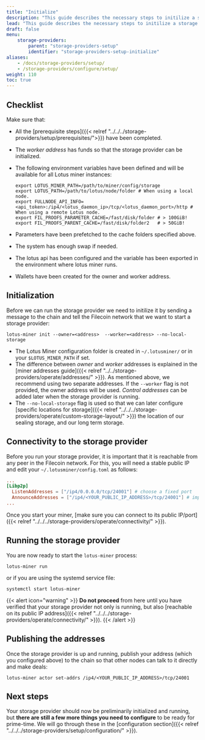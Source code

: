 ```yaml
---
title: "Initialize"
description: "This guide describes the necessary steps to initilize a storage provider on-chain."
lead: "This guide describes the necessary steps to initilize a storage provider on-chain."
draft: false
menu:
    storage-providers:
        parent: "storage-providers-setup"
        identifier: "storage-providers-setup-initialize"
aliases:
    - /docs/storage-providers/setup/
    - /storage-providers/configure/setup/
weight: 110
toc: true
---
```


## Checklist

Make sure that:

- All the [prerequisite steps]({{< relref "../../../storage-providers/setup/prerequisites/">}}) have been completed.
- The _worker address_ has funds so that the storage provider can be initialized.
- The following environment variables have been defined and will be available for all Lotus miner instances:

  ```plaintext
  export LOTUS_MINER_PATH=/path/to/miner/config/storage
  export LOTUS_PATH=/path/to/lotus/node/folder # When using a local node.
  export FULLNODE_API_INFO=<api_token>:/ip4/<lotus_daemon_ip>/tcp/<lotus_daemon_port>/http # When using a remote Lotus node.
  export FIL_PROOFS_PARAMETER_CACHE=/fast/disk/folder # > 100GiB!
  export FIL_PROOFS_PARENT_CACHE=/fast/disk/folder2   # > 50GiB!
  ```

- Parameters have been prefetched to the cache folders specified above.
- The system has enough swap if needed.
- The lotus api has been configured and the variable has been exported in the environment where lotus miner runs.
- Wallets have been created for the owner and worker address.

## Initialization

Before we can run the storage provider we need to initilize it by sending a message to the chain and tell the Filecoin network that we want to start a storage provider:

```shell
lotus-miner init --owner=<address>  --worker=<address> --no-local-storage
```

- The Lotus Miner configuration folder is created in `~/.lotusminer/` or in your `$LOTUS_MINER_PATH` if set.
- The difference between _owner_ and _worker_ addresses is explained in the [miner addresses guide]({{< relref "../../storage-providers/operate/addresses/" >}}). As mentioned above, we recommend using two separate addresses. If the `--worker` flag is not provided, the owner address will be used. _Control addresses_ can be added later when the storage provider is running.
- The `--no-local-storage` flag is used so that we can later configure [specific locations for storage]({{< relref "../../../storage-providers/operate/custom-storage-layout/" >}}) the location of our sealing storage, and our long term storage.

## Connectivity to the storage provider

Before you run your storage provider, it is important that it is reachable from any peer in the Filecoin network. For this, you will need a stable public IP and edit your `~/.lotusminer/config.toml` as follows:

```toml
...
[Libp2p]
  ListenAddresses = ["/ip4/0.0.0.0/tcp/24001"] # choose a fixed port
  AnnounceAddresses = ["/ip4/<YOUR_PUBLIC_IP_ADDRESS>/tcp/24001"] # important!
...
```

Once you start your miner, [make sure you can connect to its public IP/port]({{< relref "../../../storage-providers/operate/connectivity/" >}}).

## Running the storage provider

You are now ready to start the `lotus-miner` process:

```shell
lotus-miner run
```

or if you are using the systemd service file:

```shell
systemctl start lotus-miner
```

{{< alert icon="warning" >}}
**Do not proceed** from here until you have verified that your storage provider not only is running, but also [reachable on its public IP address]({{< relref "../../../storage-providers/operate/connectivity/" >}}).
{{< /alert >}}

## Publishing the addresses

Once the storage provider is up and running, publish your address (which you configured above) to the chain so that other nodes can talk to it directly and make deals:

```shell
lotus-miner actor set-addrs /ip4/<YOUR_PUBLIC_IP_ADDRESS>/tcp/24001
```

## Next steps

Your storage provider should now be preliminarily initialized and running, but **there are still a few more things you need to configure** to be ready for prime-time. We will go through these in the [configuration section]({{< relref "../../../storage-providers/setup/configuration/" >}}).